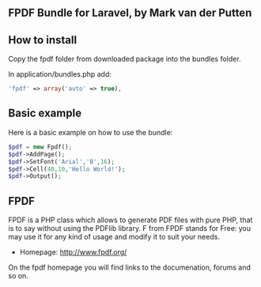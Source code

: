 ## FPDF Bundle for Laravel, by Mark van der Putten

## How to install ##

Copy the fpdf folder from downloaded package into the bundles folder.

In application/bundles.php add:

```php
'fpdf' => array('auto' => true),
```

## Basic example ##

Here is a basic example on how to use the bundle:

```php
$pdf = new Fpdf();
$pdf->AddPage();
$pdf->SetFont('Arial','B',16);
$pdf->Cell(40,10,'Hello World!');
$pdf->Output();
```

## FPDF ##

FPDF is a PHP class which allows to generate PDF files with pure PHP, that is to say without using the PDFlib library. F from FPDF stands for Free: you may use it for any kind of usage and modify it to suit your needs.

- Homepage:      http://www.fpdf.org/

On the fpdf homepage you will find links to the documenation, forums and so on.